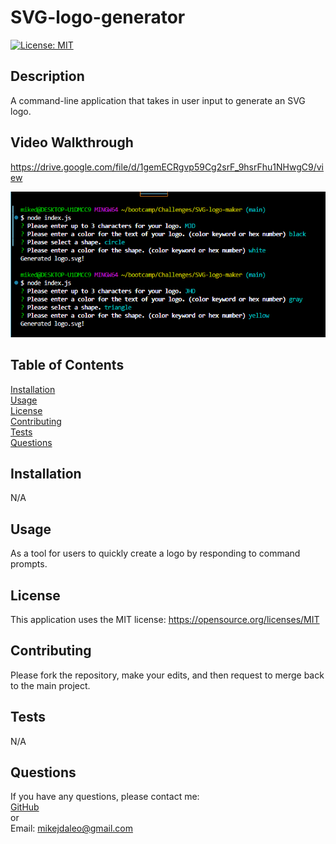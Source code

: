 # SVG-logo-generator

  [![License: MIT](https://img.shields.io/badge/License-MIT-yellow.svg)](https://opensource.org/licenses/MIT) 

  ## Description
  A command-line application that takes in user input to generate an SVG logo.
  
  ## Video Walkthrough
  https://drive.google.com/file/d/1gemECRgvp59Cg2srF_9hsrFhu1NHwgC9/view
  
  ![Screenshot](./assets/images/SVG%20logo%20generator%20CLI.PNG)

  ## Table of Contents
  [Installation](#installation)  
  [Usage](#usage)  
  [License](#license)  
  [Contributing](#contributing)  
  [Tests](#tests)  
  [Questions](#questions) 
  
  
  
  ## <a id="installation"></a>Installation
  N/A

  ## <a id="usage"></a>Usage
  As a tool for users to quickly create a logo by responding to command prompts.

  ## <a id="license"></a>License
  This application uses the MIT license: https://opensource.org/licenses/MIT

  ## <a id="contributing"></a>Contributing
  Please fork the repository, make your edits, and then request to merge back to the main project.
  ## <a id="tests"></a>Tests
  N/A
  ## <a id="questions"></a>Questions
  If you have any questions, please contact me:  
  <a href="https://github.com/mikedaleo">GitHub</a>  
  or  
  Email: mikejdaleo@gmail.com
